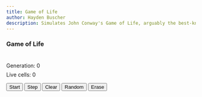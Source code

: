 ```yaml
---
title: Game of Life
author: Hayden Buscher
description: Simulates John Conway's Game of Life, arguably the best-known cellular automaton.
---
```


### Game of Life
<div class="margins"><canvas id="myCanvas" width="511" height="511" style="background-color:DarkGray"></canvas></div>
<br>
<p style="line-height:0px">Generation: <span id='genDisp'>0</span></p>
<p style="padding-top:1px">Live cells: <span id='liveDisp'>0</span></p>
<button id='toggleRun' type="button" onclick=toggleRun()>Start</button>
<button type="button" onclick=step()>Step</button>
<button type="button" onclick=clearCells()>Clear</button>
<button type="button" onclick=rand()>Random</button>
<button id='toolButton' type="button" onclick=toggle()>Erase</button><br>

<script type="text/javascript" src='js/life/life.js'></script>
